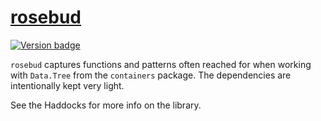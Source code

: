 # [rosebud][]

[![Version badge][]][version]

`rosebud` captures functions and patterns often reached for when working with
`Data.Tree` from the `containers` package. The dependencies are intentionally
kept very light.

See the Haddocks for more info on the library.

[rosebud]: https://github.com/Simspace/rosebud/rosebud
[Version badge]: https://img.shields.io/hackage/v/rosebud?color=brightgreen&label=version&logo=haskell
[version]: https://hackage.haskell.org/package/rosebud
